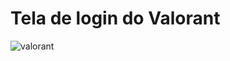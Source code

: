 # Tela de login do Valorant

<img src="https://i.pinimg.com/originals/e6/c4/bb/e6c4bbf5643ba4ecfe9aab354c863a2b.jpg" alt="valorant">
